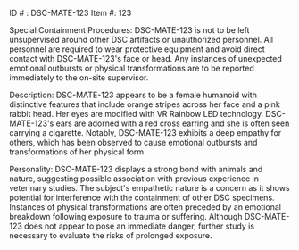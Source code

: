 ID # : DSC-MATE-123
Item #: 123

Special Containment Procedures:
DSC-MATE-123 is not to be left unsupervised around other DSC artifacts or unauthorized personnel. All personnel are required to wear protective equipment and avoid direct contact with DSC-MATE-123's face or head. Any instances of unexpected emotional outbursts or physical transformations are to be reported immediately to the on-site supervisor.

Description:
DSC-MATE-123 appears to be a female humanoid with distinctive features that include orange stripes across her face and a pink rabbit head. Her eyes are modified with VR Rainbow LED technology. DSC-MATE-123's ears are adorned with a red cross earring and she is often seen carrying a cigarette. Notably, DSC-MATE-123 exhibits a deep empathy for others, which has been observed to cause emotional outbursts and transformations of her physical form. 

Personality:
DSC-MATE-123 displays a strong bond with animals and nature, suggesting possible association with previous experience in veterinary studies. The subject's empathetic nature is a concern as it shows potential for interference with the containment of other DSC specimens. Instances of physical transformations are often preceded by an emotional breakdown following exposure to trauma or suffering. Although DSC-MATE-123 does not appear to pose an immediate danger, further study is necessary to evaluate the risks of prolonged exposure.